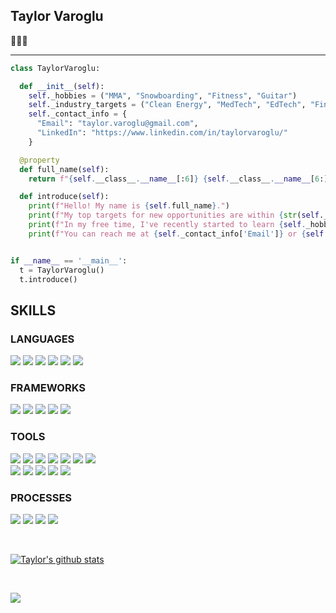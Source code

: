 ## Taylor Varoglu
🙋🏻‍♂️ <br />

*** *** ***
```python
class TaylorVaroglu:

  def __init__(self):
    self._hobbies = ("MMA", "Snowboarding", "Fitness", "Guitar")
    self._industry_targets = ("Clean Energy", "MedTech", "EdTech", "FinTech")
    self._contact_info = {
      "Email": "taylor.varoglu@gmail.com",
      "LinkedIn": "https://www.linkedin.com/in/taylorvaroglu/"
    }

  @property
  def full_name(self):
    return f"{self.__class__.__name__[:6]} {self.__class__.__name__[6:]}"

  def introduce(self):
    print(f"Hello! My name is {self.full_name}.")
    print(f"My top targets for new opportunities are within {str(self._industry_targets).lstrip('(').rstrip(')').replace(', ', ' or ')}.")
    print(f"In my free time, I've recently started to learn {self._hobbies[0]}.")
    print(f"You can reach me at {self._contact_info['Email']} or {self._contact_info['LinkedIn']}")


if __name__ == '__main__':
  t = TaylorVaroglu()
  t.introduce()
```


## SKILLS
### LANGUAGES
<p>
  <img src="https://img.shields.io/badge/Python-1572B6.svg?&style=plastic&logo=python&logoColor=yellow" />
  <img src="https://img.shields.io/badge/JavaScript-f5ef42.svg?&style=plastic&logo=JavaScript&logoColor=black" />
  <img src="https://img.shields.io/badge/HTML5-0EB201.svg?&style=plastic&logo=html5&logoColor=white" />
  <img src="https://img.shields.io/badge/CSS3-0EB201.svg?&style=plastic&logo=css3&logoColor=white" />
  <img src="https://img.shields.io/badge/Ruby-CC0000.svg?&style=plastic&logo=ruby&logoColor=white" />
  <img src="https://img.shields.io/badge/ActiveRecord-CC0000.svg?&style=plastic&logo=rubyonrails&logoColor=white" />
</p>

### FRAMEWORKS
<p>
  <img src="https://img.shields.io/badge/FastAPI-00966c.svg?&style=plastic&logo=fastapi&logoColor=white" />
  <img src="https://img.shields.io/badge/Flask-181717.svg?&style=plastic&logo=flask&logoColor=white" />
  <img src="https://img.shields.io/badge/Django-092E20.svg?&style=plastic&logo=django&logoColor=white" />
  <img src="https://img.shields.io/badge/Ruby%20on%20Rails-b81818.svg?&style=plastic&logo=rubyonrails&logoColor=white" />
  <img src="https://img.shields.io/badge/ExpressJs-0EB201.svg?&style=plastic&logo=node.js&logoColor=white" />
</p>

### TOOLS
<p>
  <img src="https://img.shields.io/badge/VsCode-1572B6.svg?&style=plastic&logo=visual-studio&logoColor=white" />  
  <img src="https://img.shields.io/badge/Atom-66595C.svg?&style=plastic&logo=atom&logoColor=white" />  
  <img src="https://img.shields.io/badge/Git-F05032.svg?&style=plastic&logo=git&logoColor=white" />
  <img src="https://img.shields.io/badge/GitHub-181717.svg?&style=plastic&logo=github&logoColor=white" />
  <img src="https://img.shields.io/badge/GitLab-66595C.svg?&style=plastic&logo=gitlab&logoColor=white" />
  <img src="https://img.shields.io/badge/CircleCI-181717.svg?&style=plastic&logo=circle&logoColor=white" />
  <img src="https://img.shields.io/badge/Postman-FF6E4F.svg?&style=plastic&logo=postman&logoColor=white" />
  </br>
  <img src="https://img.shields.io/badge/PostgreSQL-4169E1.svg?&style=plastic&logo=postgresql&logoColor=white" />
  <img src="https://img.shields.io/badge/Docker-4169E1.svg?&style=plastic&logo=docker&logoColor=white" />
  <img src="https://img.shields.io/badge/Sendgrid-4169E1.svg?&style=plastic&logo=twilio&logoColor=white" />
  <img src="https://img.shields.io/badge/Heroku-430098.svg?&style=plastic&logo=heroku&logoColor=white" />
  <img src="https://img.shields.io/badge/AWS-FF6E4F.svg?&style=plastic&logo=amazon&logoColor=white" />
</p>

### PROCESSES
<p>
  <img src="https://img.shields.io/badge/OOP-b81818.svg?&style=plastic&logo=OOP&logoColor=white" />
  <img src="https://img.shields.io/badge/TDD-b87818.svg?&style=plastic&logo=TDD&logoColor=white" />
  <img src="https://img.shields.io/badge/MVC-b8b018.svg?&style=plastic&logo=MVC&logoColor=white" />
  <img src="https://img.shields.io/badge/REST-33b818.svg?&style=plastic&logo=REST&logoColor=white" />  
</p>
</br>

[![Taylor's github stats](https://github-readme-stats.vercel.app/api?username=tvaroglu&count_private=true&include_all_commits=true&show_icons=true&theme=synthwave)](https://github.com/tvaroglu/)

<!-- <details close> -->
<!-- <summary>MOST USED LANGUAGES</summary> -->
<br>
<p>
<img src="https://github-readme-stats.vercel.app/api/top-langs/?username=tvaroglu&theme=synthwave&layout=compact">
<p/>
<!-- </details>
 -->
